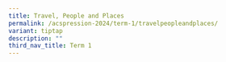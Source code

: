```yaml
---
title: Travel, People and Places
permalink: /acspression-2024/term-1/travelpeopleandplaces/
variant: tiptap
description: ""
third_nav_title: Term 1
---
```


